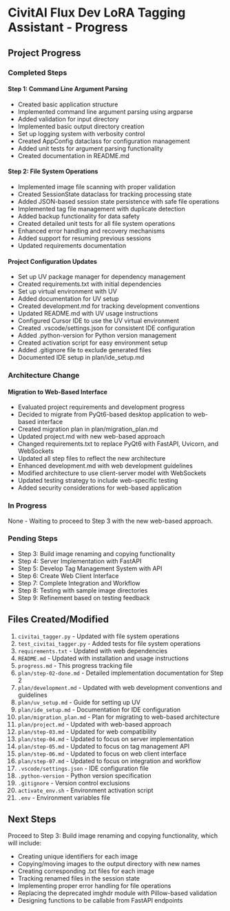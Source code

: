 # CivitAI Flux Dev LoRA Tagging Assistant - Progress

## Project Progress

### Completed Steps

#### Step 1: Command Line Argument Parsing
- Created basic application structure
- Implemented command line argument parsing using argparse
- Added validation for input directory
- Implemented basic output directory creation
- Set up logging system with verbosity control
- Created AppConfig dataclass for configuration management
- Added unit tests for argument parsing functionality
- Created documentation in README.md

#### Step 2: File System Operations
- Implemented image file scanning with proper validation
- Created SessionState dataclass for tracking processing state
- Added JSON-based session state persistence with safe file operations
- Implemented tag file management with duplicate detection
- Added backup functionality for data safety
- Created detailed unit tests for all file system operations
- Enhanced error handling and recovery mechanisms
- Added support for resuming previous sessions
- Updated requirements documentation

#### Project Configuration Updates
- Set up UV package manager for dependency management
- Created requirements.txt with initial dependencies
- Set up virtual environment with UV
- Added documentation for UV setup
- Created development.md for tracking development conventions
- Updated README.md with UV usage instructions
- Configured Cursor IDE to use the UV virtual environment
- Created .vscode/settings.json for consistent IDE configuration
- Added .python-version for Python version management
- Created activation script for easy environment setup
- Added .gitignore file to exclude generated files
- Documented IDE setup in plan/ide_setup.md

### Architecture Change

#### Migration to Web-Based Interface
- Evaluated project requirements and development progress
- Decided to migrate from PyQt6-based desktop application to web-based interface
- Created migration plan in plan/migration_plan.md
- Updated project.md with new web-based approach
- Changed requirements.txt to replace PyQt6 with FastAPI, Uvicorn, and WebSockets
- Updated all step files to reflect the new architecture
- Enhanced development.md with web development guidelines
- Modified architecture to use client-server model with WebSockets
- Updated testing strategy to include web-specific testing
- Added security considerations for web-based application

### In Progress

None - Waiting to proceed to Step 3 with the new web-based approach.

### Pending Steps

- Step 3: Build image renaming and copying functionality
- Step 4: Server Implementation with FastAPI
- Step 5: Develop Tag Management System with API
- Step 6: Create Web Client Interface
- Step 7: Complete Integration and Workflow
- Step 8: Testing with sample image directories
- Step 9: Refinement based on testing feedback

## Files Created/Modified

1. `civitai_tagger.py` - Updated with file system operations
2. `test_civitai_tagger.py` - Added tests for file system operations
3. `requirements.txt` - Updated with web dependencies
4. `README.md` - Updated with installation and usage instructions
5. `progress.md` - This progress tracking file
6. `plan/step-02-done.md` - Detailed implementation documentation for Step 2
7. `plan/development.md` - Updated with web development conventions and guidelines
8. `plan/uv_setup.md` - Guide for setting up UV
9. `plan/ide_setup.md` - Documentation for IDE configuration
10. `plan/migration_plan.md` - Plan for migrating to web-based architecture
11. `plan/project.md` - Updated with web-based approach
12. `plan/step-03.md` - Updated for web compatibility
13. `plan/step-04.md` - Updated to focus on server implementation
14. `plan/step-05.md` - Updated to focus on tag management API
15. `plan/step-06.md` - Updated to focus on web client interface
16. `plan/step-07.md` - Updated to focus on integration and workflow
17. `.vscode/settings.json` - IDE configuration file
18. `.python-version` - Python version specification
19. `.gitignore` - Version control exclusions
20. `activate_env.sh` - Environment activation script
21. `.env` - Environment variables file

## Next Steps

Proceed to Step 3: Build image renaming and copying functionality, which will include:
- Creating unique identifiers for each image
- Copying/moving images to the output directory with new names
- Creating corresponding .txt files for each image
- Tracking renamed files in the session state
- Implementing proper error handling for file operations
- Replacing the deprecated imghdr module with Pillow-based validation
- Designing functions to be callable from FastAPI endpoints

